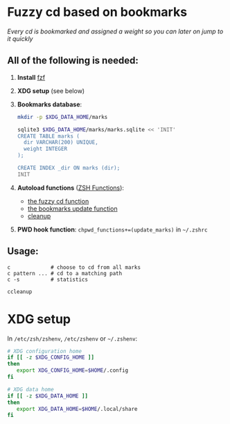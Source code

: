 # Fuzzy cd based on bookmarks

_Every cd is bookmarked and assigned a weight so you can later on jump to it quickly_

## All of the following is needed:

1. **Install** [fzf](https://github.com/junegunn/fzf)

2. **XDG setup** (see below)  

3. **Bookmarks database**:

   ```sh
   mkdir -p $XDG_DATA_HOME/marks

   sqlite3 $XDG_DATA_HOME/marks/marks.sqlite << 'INIT'
   CREATE TABLE marks (
     dir VARCHAR(200) UNIQUE,
     weight INTEGER
   );

   CREATE INDEX _dir ON marks (dir);
   INIT
   ```

4. **Autoload functions** ([ZSH Functions](http://zsh.sourceforge.net/Doc/Release/Functions.html)):  
     * [the fuzzy cd function](https://github.com/kurkale6ka/zsh/blob/master/autoload/fuzzy/c)
     * [the bookmarks update function](https://github.com/kurkale6ka/zsh/blob/master/autoload/fuzzy/update_marks)
     * [cleanup](https://github.com/kurkale6ka/zsh/blob/master/autoload/fuzzy/ccleanup)

5. **PWD hook function**: `chpwd_functions+=(update_marks)` in `~/.zshrc`

## Usage:
```
c             # choose to cd from all marks
c pattern ... # cd to a matching path
c -s          # statistics

ccleanup
```

# XDG setup

In `/etc/zsh/zshenv`, `/etc/zshenv` or `~/.zshenv`:
```sh
# XDG configuration home
if [[ -z $XDG_CONFIG_HOME ]]
then
   export XDG_CONFIG_HOME=$HOME/.config
fi

# XDG data home
if [[ -z $XDG_DATA_HOME ]]
then
   export XDG_DATA_HOME=$HOME/.local/share
fi
```
